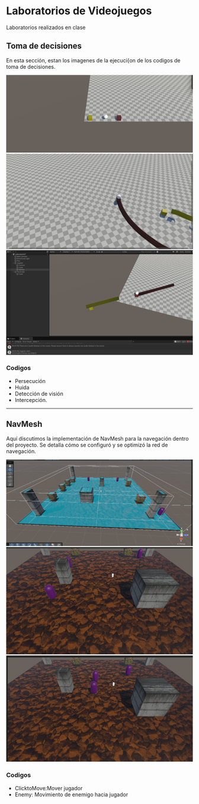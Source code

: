 # Laboratorios de Videojuegos

Laboratorios realizados en clase

## Toma de decisiones  

En esta sección, estan los imagenes de la ejecuci{on de los codigos de toma de decisiones.  

![Ejecución](./assets/images/imagen1.png)  
![Ejecución](./assets/images/imagen2.png)  
![Ejecución](./assets/images/imagen3.png) 

### Codigos

- Persecución
- Huida
- Detección de visión
- Intercepción.   


---  

## NavMesh  

Aquí discutimos la implementación de NavMesh para la navegación dentro del proyecto. Se detalla cómo se configuró y se optimizó la red de navegación.  

![Ejecución](./assets/images/3.png)  
![Ejecución](./assets/images/1.png)  
![Ejecución](./assets/images/2.png)

### Codigos

- ClicktoMove:Mover jugador   
- Enemy: Movimiento de enemigo hacia jugador  
